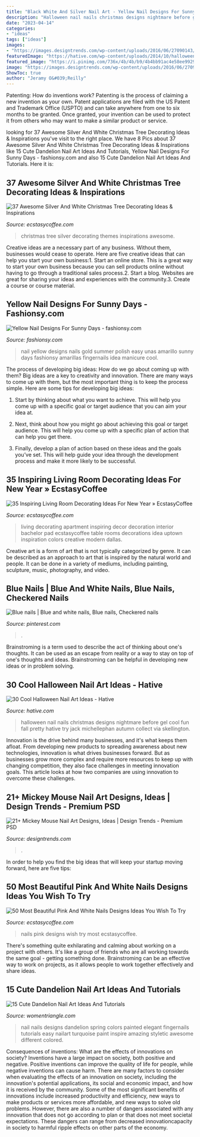 ```yaml
---
title: "Black White And Silver Nail Art - Yellow Nail Designs For Sunny Days"
description: "Halloween nail nails christmas designs nightmare before gel cool fun fall pretty hative try jack michellephan autumn collect via skellington"
date: "2023-04-14"
categories:
- "ideas"
tags: ["ideas"]
images:
- "https://images.designtrends.com/wp-content/uploads/2016/06/27090143/Red-Minnie-Mouse-Nail-Art.jpg"
featuredImage: "https://hative.com/wp-content/uploads/2014/10/halloween-nail-art-ideas/26-halloween-nail-art.jpg"
featured_image: "https://i.pinimg.com/736x/4b/4b/b9/4b4bb91ac4e58ee99291e7be3eb587bd.jpg"
image: "https://images.designtrends.com/wp-content/uploads/2016/06/27090143/Red-Minnie-Mouse-Nail-Art.jpg"
ShowToc: true
author: "Jeramy O&#039;Reilly"
---
```



Patenting: How do inventions work?
Patenting is the process of claiming a new invention as your own. Patent applications are filed with the US Patent and Trademark Office (USPTO) and can take anywhere from one to six months to be granted. Once granted, your invention can be used to protect it from others who may want to make a similar product or service.

	

		
looking for 37 Awesome Silver And White Christmas Tree Decorating Ideas &amp; Inspirations you've visit to the right place. We have 8 Pics about 37 Awesome Silver And White Christmas Tree Decorating Ideas &amp; Inspirations like 15 Cute Dandelion Nail Art Ideas And Tutorials, Yellow Nail Designs For Sunny Days - fashionsy.com and also 15 Cute Dandelion Nail Art Ideas And Tutorials. Here it is:
		
    
## 37 Awesome Silver And White Christmas Tree Decorating Ideas &amp; Inspirations

<img loading=lazy src="https://i0.wp.com/www.ecstasycoffee.com/wp-content/uploads/2016/10/Christmas-Tree-Themes.jpg" onerror="this.onerror=null;this.src='https://tse2.mm.bing.net/th?id=OIP.WkVaWU82vQ4CXqMkB04miAAAAA&amp;pid=15.1';" alt="37 Awesome Silver And White Christmas Tree Decorating Ideas &amp; Inspirations">

_Source: ecstasycoffee.com_

>christmas tree silver decorating themes inspirations awesome. 

	

Creative ideas are a necessary part of any business. Without them, businesses would cease to operate. Here are five creative ideas that can help you start your own business:1. Start an online store. This is a great way to start your own business because you can sell products online without having to go through a traditional sales process.2. Start a blog. Websites are great for sharing your ideas and experiences with the community.3. Create a course or course material.

    
## Yellow Nail Designs For Sunny Days - Fashionsy.com

<img loading=lazy src="http://fashionsy.com/wp-content/uploads/2014/05/yellow-nail-art-designs-3.jpg" onerror="this.onerror=null;this.src='https://tse2.mm.bing.net/th?id=OIP.TdmkpX7o_8hQmYIN4XK-RQHaFj&amp;pid=15.1';" alt="Yellow Nail Designs For Sunny Days - fashionsy.com">

_Source: fashionsy.com_

>nail yellow designs nails gold summer polish easy unas amarillo sunny days fashionsy amarillas fingernails idea manicure cool. 

	

The process of developing big ideas: How do we go about coming up with them?
Big ideas are a key to creativity and innovation. There are many ways to come up with them, but the most important thing is to keep the process simple. Here are some tips for developing big ideas:
1. Start by thinking about what you want to achieve. This will help you come up with a specific goal or target audience that you can aim your idea at.

2. Next, think about how you might go about achieving this goal or target audience. This will help you come up with a specific plan of action that can help you get there.

3. Finally, develop a plan of action based on these ideas and the goals you’ve set. This will help guide your idea through the development process and make it more likely to be successful.

    
## 35 Inspiring Living Room Decorating Ideas For New Year » EcstasyCoffee

<img loading=lazy src="https://i2.wp.com/www.ecstasycoffee.com/wp-content/uploads/2016/11/creative-living-room-new-year-2017.jpg?resize=600%2C844" onerror="this.onerror=null;this.src='https://tse2.mm.bing.net/th?id=OIP.nxzhW3eH8C2dnC0lsgFD-wHaKa&amp;pid=15.1';" alt="35 Inspiring Living Room Decorating Ideas For New Year » EcstasyCoffee">

_Source: ecstasycoffee.com_

>living decorating apartment inspiring decor decoration interior bachelor pad ecstasycoffee table rooms decorations idea uptown inspiration colors creative modern dallas. 

	

Creative art is a form of art that is not typically categorized by genre. It can be described as an approach to art that is inspired by the natural world and people. It can be done in a variety of mediums, including painting, sculpture, music, photography, and video.

    
## Blue Nails | Blue And White Nails, Blue Nails, Checkered Nails

<img loading=lazy src="https://i.pinimg.com/736x/4b/4b/b9/4b4bb91ac4e58ee99291e7be3eb587bd.jpg" onerror="this.onerror=null;this.src='https://tse2.mm.bing.net/th?id=OIP.4rU5ewu6xmh3dKcgDDwOuwHaJ3&amp;pid=15.1';" alt="Blue nails | Blue and white nails, Blue nails, Checkered nails">

_Source: pinterest.com_

>. 

	

Brainstroming is a term used to describe the act of thinking about one's thoughts. It can be used as an escape from reality or a way to stay on top of one's thoughts and ideas. Brainstroming can be helpful in developing new ideas or in problem solving.

    
## 30 Cool Halloween Nail Art Ideas - Hative

<img loading=lazy src="https://hative.com/wp-content/uploads/2014/10/halloween-nail-art-ideas/26-halloween-nail-art.jpg" onerror="this.onerror=null;this.src='https://tse4.mm.bing.net/th?id=OIP.2EapRS18s7e7ay7yV8i9CgHaJo&amp;pid=15.1';" alt="30 Cool Halloween Nail Art Ideas - Hative">

_Source: hative.com_

>halloween nail nails christmas designs nightmare before gel cool fun fall pretty hative try jack michellephan autumn collect via skellington. 

	

Innovation is the drive behind many businesses, and it's what keeps them afloat. From developing new products to spreading awareness about new technologies, innovation is what drives businesses forward. But as businesses grow more complex and require more resources to keep up with changing competition, they also face challenges in meeting innovation goals. This article looks at how two companies are using innovation to overcome these challenges.

    
## 21+ Mickey Mouse Nail Art Designs, Ideas | Design Trends - Premium PSD

<img loading=lazy src="https://images.designtrends.com/wp-content/uploads/2016/06/27090143/Red-Minnie-Mouse-Nail-Art.jpg" onerror="this.onerror=null;this.src='https://tse2.mm.bing.net/th?id=OIP.qgaZAVdDQENWxa33aFqtNgHaHa&amp;pid=15.1';" alt="21+ Mickey Mouse Nail Art Designs, Ideas | Design Trends - Premium PSD">

_Source: designtrends.com_

>. 

	

In order to help you find the big ideas that will keep your startup moving forward, here are five tips: 

    
## 50 Most Beautiful Pink And White Nails Designs Ideas You Wish To Try

<img loading=lazy src="https://i1.wp.com/www.ecstasycoffee.com/wp-content/uploads/2016/10/Pink-and-White-Nails-Designs-19.jpg?resize=600%2C600" onerror="this.onerror=null;this.src='https://tse1.mm.bing.net/th?id=OIP.hdqzQsDvOR45VEQqPfyxWwHaHa&amp;pid=15.1';" alt="50 Most Beautiful Pink And White Nails Designs Ideas You Wish To Try">

_Source: ecstasycoffee.com_

>nails pink designs wish try most ecstasycoffee. 

	

There's something quite exhilarating and calming about working on a project with others. It's like a group of friends who are all working towards the same goal - getting something done. Brainstroming can be an effective way to work on projects, as it allows people to work together effectively and share ideas.

    
## 15 Cute Dandelion Nail Art Ideas And Tutorials

<img loading=lazy src="https://www.womentriangle.com/wp-content/uploads/2015/05/dandelion-nail-art-5.jpg" onerror="this.onerror=null;this.src='https://tse1.mm.bing.net/th?id=OIP.EcORPi59bJT3e4Evsq6QfQHaLK&amp;pid=15.1';" alt="15 Cute Dandelion Nail Art Ideas And Tutorials">

_Source: womentriangle.com_

>nail nails designs dandelion spring colors painted elegant fingernails tutorials easy nailart turquoise paint inspire amazing styletic awesome different colored. 

	

Consequences of inventions: What are the effects of innovations on society?
Inventions have a large impact on society, both positive and negative. Positive inventions can improve the quality of life for people, while negative inventions can cause harm. There are many factors to consider when evaluating the effects of an innovation on society, including the innovation's potential applications, its social and economic impact, and how it is received by the community. Some of the most significant benefits of innovations include increased productivity and efficiency, new ways to make products or services more affordable, and new ways to solve old problems. However, there are also a number of dangers associated with any innovation that does not go according to plan or that does not meet societal expectations. These dangers can range from decreased innovationcapacity in society to harmful ripple effects on other parts of the economy.

